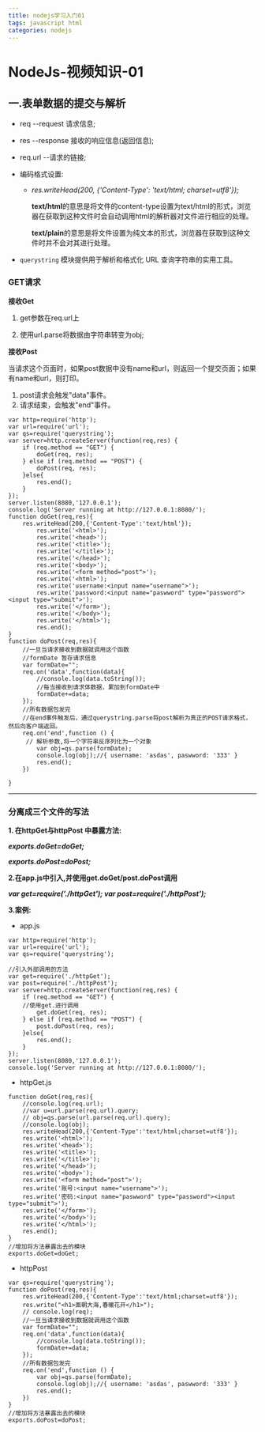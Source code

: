 ```yaml
---
title: nodejs学习入门01
tags: javascript html
categories: nodejs
---
```


# NodeJs-视频知识-01

## 一.表单数据的提交与解析

* req  --request 请求信息;

* res  --response 接收的响应信息(返回信息);

* req.url --请求的链接;

* 编码格式设置:

  * *res.writeHead(200, {'Content-Type': 'text/html; charset=utf8'});* 

    **text/html**的意思是将文件的content-type设置为text/html的形式，浏览器在获取到这种文件时会自动调用html的解析器对文件进行相应的处理。

    **text/plain**的意思是将文件设置为纯文本的形式，浏览器在获取到这种文件时并不会对其进行处理。

* `querystring` 模块提供用于解析和格式化 URL 查询字符串的实用工具。

### GET请求

**接收Get**

1. get参数在req.url上

2. 使用url.parse将数据由字符串转变为obj;

**接收Post**

 当请求这个页面时，如果post数据中没有name和url，则返回一个提交页面；如果有name和url，则打印。

1. post请求会触发"data"事件。
2. 请求结束，会触发"end"事件。

```
var http=require('http');
var url=require('url');
var qs=require('querystring');
var server=http.createServer(function(req,res) {
    if (req.method == "GET") {
        doGet(req, res);
    } else if (req.method == "POST") {
        doPost(req, res);
    }else{
        res.end();
    }
});
server.listen(8080,'127.0.0.1');
console.log('Server running at http://127.0.0.1:8080/');
function doGet(req,res){
    res.writeHead(200,{'Content-Type':'text/html'});
        res.write('<html>');
        res.write('<head>');
        res.write('<title>');
        res.write('</title>');
        res.write('</head>');
        res.write('<body>');
        res.write('<form method="post">');
        res.write('<html>');
        res.write('username:<input name="username">');
        res.write('password:<input name="paswword" type="password"><input type="submit">');
        res.write('</form>');
        res.write('</body>');
        res.write('</html>');
        res.end();
}
function doPost(req,res){
    //一旦当请求接收到数据就调用这个函数
    //formDate 暂存请求信息
    var formDate="";
    req.on('data',function(data){
        //console.log(data.toString());
        //每当接收到请求体数据，累加到formDate中
        formDate+=data;
    });
    //所有数据包发完
    //在end事件触发后，通过querystring.parse将post解析为真正的POST请求格式，然后向客户端返回。
    req.on('end',function () {
     // 解析参数,将一个字符串反序列化为一个对象
        var obj=qs.parse(formDate);
        console.log(obj);//{ username: 'asdas', paswword: '333' }
        res.end();
    })

}
```

----

### 分离成三个文件的写法

**1. 在httpGet与httpPost 中暴露方法:**

***exports.doGet=doGet;***

***exports.doPost=doPost;***

**2.在app.js中引入,并使用get.doGet/post.doPost调用**

***var get=require('./httpGet');
var post=require('./httpPost');***

**3.案例:**

* app.js

```
var http=require('http');
var url=require('url');
var qs=require('querystring');

//引入外部调用的方法
var get=require('./httpGet');
var post=require('./httpPost');
var server=http.createServer(function(req,res) {
    if (req.method == "GET") {
    //使用get.进行调用
        get.doGet(req, res);
    } else if (req.method == "POST") {
        post.doPost(req, res);
    }else{
        res.end();
    }
});
server.listen(8080,'127.0.0.1');
console.log('Server running at http://127.0.0.1:8080/');
```

* httpGet.js

```
function doGet(req,res){
    //console.log(req.url);
    //var u=url.parse(req.url).query;
    // obj=qs.parse(url.parse(req.url).query);
    //console.log(obj);
    res.writeHead(200,{'Content-Type':'text/html;charset=utf8'});
    res.write('<html>');
    res.write('<head>');
    res.write('<title>');
    res.write('</title>');
    res.write('</head>');
    res.write('<body>');
    res.write('<form method="post">');
    res.write('账号:<input name="username">');
    res.write('密码:<input name="paswword" type="password"><input type="submit">');
    res.write('</form>');
    res.write('</body>');
    res.write('</html>');
    res.end();
}
//增加将方法暴露出去的模块
exports.doGet=doGet;
```

* httpPost

```
var qs=require('querystring');
function doPost(req,res){
    res.writeHead(200,{'Content-Type':'text/html;charset=utf8'});
    res.write("<h1>面朝大海,春暖花开</h1>");
    // console.log(req);
    //一旦当请求接收到数据就调用这个函数
    var formDate="";
    req.on('data',function(data){
        //console.log(data.toString());
        formDate+=data;
    });
    //所有数据包发完
    req.on('end',function () {
        var obj=qs.parse(formDate);
        console.log(obj);//{ username: 'asdas', paswword: '333' }
        res.end();
    })
}
//增加将方法暴露出去的模块
exports.doPost=doPost;
```



